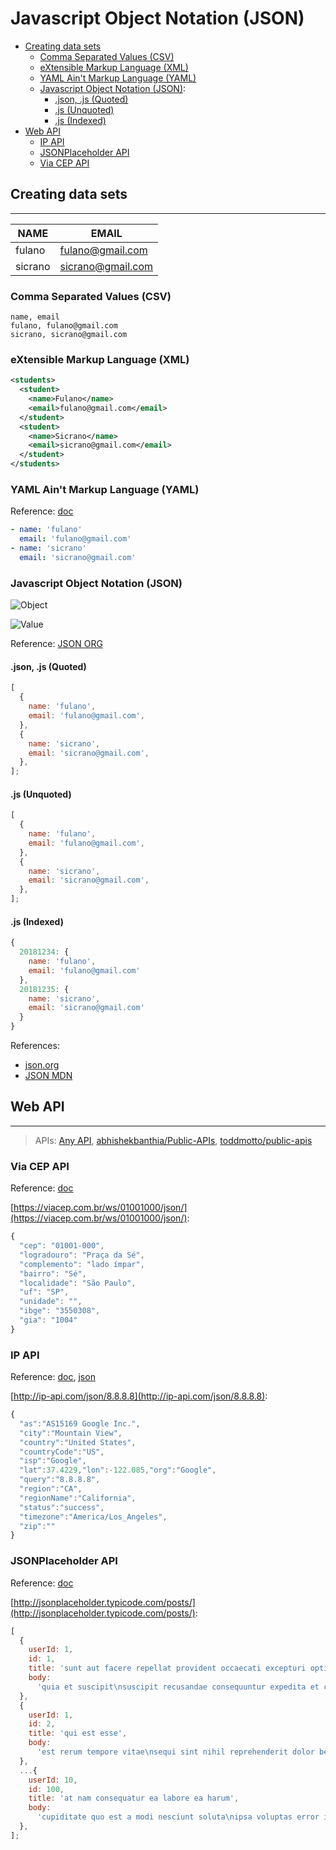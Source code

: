 # Javascript Object Notation (JSON)

- [Creating data sets](#creating-data-sets)
  - [Comma Separated Values (CSV)](#comma-separated-values-csv)
  - [eXtensible Markup Language (XML)](#extensible-markup-language-xml)
  - [YAML Ain't Markup Language (YAML)](#yaml-aint-markup-language-yaml)
  - [Javascript Object Notation (JSON)](#javascript-object-notation-json):
    - [.json, .js (Quoted)](#json-js-quoted)
    - [.js (Unquoted)](#js-unquoted)
    - [.js (Indexed)](#js-indexed)
- [Web API](#web-api)
  - [IP API](#ip-api)
  - [JSONPlaceholder API](#jsonplaceholder-api)
  - [Via CEP API](#via-cep-api)

## Creating data sets

---

| NAME    | EMAIL             |
| ------- | ----------------- |
| fulano  | fulano@gmail.com  |
| sicrano | sicrano@gmail.com |

### Comma Separated Values (CSV)

```csv
name, email
fulano, fulano@gmail.com
sicrano, sicrano@gmail.com
```

### eXtensible Markup Language (XML)

```xml
<students>
  <student>
    <name>Fulano</name>
    <email>fulano@gmail.com</email>
  </student>
  <student>
    <name>Sicrano</name>
    <email>sicrano@gmail.com</email>
  </student>
</students>
```

### YAML Ain't Markup Language (YAML)

Reference: [doc](http://yaml.org/)

```yaml
- name: 'fulano'
  email: 'fulano@gmail.com'
- name: 'sicrano'
  email: 'sicrano@gmail.com'
```

### Javascript Object Notation (JSON)

![Object](http://json.org/object.gif)

![Value](http://json.org/value.gif)

Reference: [JSON ORG](http://json.org)

#### .json, .js (Quoted)

```js
[
  {
    name: 'fulano',
    email: 'fulano@gmail.com',
  },
  {
    name: 'sicrano',
    email: 'sicrano@gmail.com',
  },
];
```

#### .js (Unquoted)

```js
[
  {
    name: 'fulano',
    email: 'fulano@gmail.com',
  },
  {
    name: 'sicrano',
    email: 'sicrano@gmail.com',
  },
];
```

#### .js (Indexed)

```js
{
  20181234: {
    name: 'fulano',
    email: 'fulano@gmail.com'
  },
  20181235: {
    name: 'sicrano',
    email: 'sicrano@gmail.com'
  }
}
```

References:

- [json.org](http://json.org/)
- [JSON MDN](https://developer.mozilla.org/en-US/docs/Web/JavaScript/Reference/Global_Objects/json)

## Web API

---

> APIs: [Any API](https://any-api.com/), [abhishekbanthia/Public-APIs](https://github.com/abhishekbanthia/Public-APIs), [toddmotto/public-apis](https://github.com/toddmotto/public-apis)

### Via CEP API

Reference: [doc](https://viacep.com.br/)

[https://viacep.com.br/ws/01001000/json/](https://viacep.com.br/ws/01001000/json/):

```js
{
  "cep": "01001-000",
  "logradouro": "Praça da Sé",
  "complemento": "lado ímpar",
  "bairro": "Sé",
  "localidade": "São Paulo",
  "uf": "SP",
  "unidade": "",
  "ibge": "3550308",
  "gia": "1004"
}
```

### IP API

Reference: [doc](http://ip-api.com/docs/), [json](http://ip-api.com/docs/api:json)

[http://ip-api.com/json/8.8.8.8](http://ip-api.com/json/8.8.8.8):

```js
{
  "as":"AS15169 Google Inc.",
  "city":"Mountain View",
  "country":"United States",
  "countryCode":"US",
  "isp":"Google",
  "lat":37.4229,"lon":-122.085,"org":"Google",
  "query":"8.8.8.8",
  "region":"CA",
  "regionName":"California",
  "status":"success",
  "timezone":"America/Los_Angeles",
  "zip":""
}
```

### JSONPlaceholder API

Reference: [doc](http://jsonplaceholder.typicode.com/)

[http://jsonplaceholder.typicode.com/posts/](http://jsonplaceholder.typicode.com/posts/):

```js
[
  {
    userId: 1,
    id: 1,
    title: 'sunt aut facere repellat provident occaecati excepturi optio reprehenderit',
    body:
      'quia et suscipit\nsuscipit recusandae consequuntur expedita et cum\nreprehenderit molestiae ut ut quas totam\nnostrum rerum est autem sunt rem eveniet architecto',
  },
  {
    userId: 1,
    id: 2,
    title: 'qui est esse',
    body:
      'est rerum tempore vitae\nsequi sint nihil reprehenderit dolor beatae ea dolores neque\nfugiat blanditiis voluptate porro vel nihil molestiae ut reiciendis\nqui aperiam non debitis possimus qui neque nisi nulla',
  },
  ...{
    userId: 10,
    id: 100,
    title: 'at nam consequatur ea labore ea harum',
    body:
      'cupiditate quo est a modi nesciunt soluta\nipsa voluptas error itaque dicta in\nautem qui minus magnam et distinctio eum\naccusamus ratione error aut',
  },
];
```

<!--
TODO RestFull, Web of Data
https://www.weatherbit.io/api
https://developer.github.com/v3/
http://www.omdbapi.com/#usage
 -->
